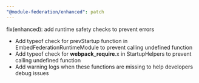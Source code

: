 ```yaml
---
"@module-federation/enhanced": patch
---
```


fix(enhanced): add runtime safety checks to prevent errors

- Add typeof check for prevStartup function in EmbedFederationRuntimeModule to prevent calling undefined function
- Add typeof check for __webpack_require__.x in StartupHelpers to prevent calling undefined function
- Add warning logs when these functions are missing to help developers debug issues
